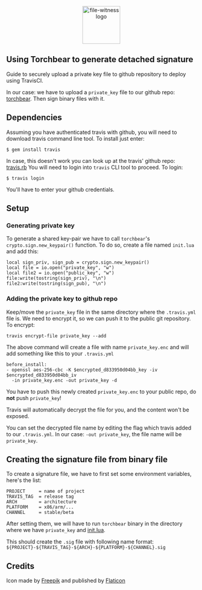 <p align="center"><img width="100" src="https://i.imgur.com/gtf4kBl.png" alt="file-witness logo"></p>


## Using Torchbear to generate detached signature

Guide to securely upload a private key file to github repository to deploy using TravisCI.

In our case: we have to upload a `private_key` file to our github repo: [torchbear](https://github.com/foundpatterns/torchbear). Then sign binary files with it.

## Dependencies

Assuming you have authenticated travis with github, you will need to download travis command line tool. To install just enter:

```
$ gem install travis
```

In case, this doesn't work you can look up at the travis' github repo: [travis.rb](https://github.com/travis-ci/travis.rb#installation)
You will need to login into `travis` CLI tool to proceed. To login:

```
$ travis login
```

You'll have to enter your github credentials.

## Setup

### Generating private key

To generate a shared key-pair we have to call `torchbear`'s `crypto.sign.new_keypair()` function. To do so, create a file named `init.lua` and add this:

```[lua]
local sign_priv, sign_pub = crypto.sign.new_keypair()
local file = io.open("private_key", "w")
local file2 = io.open("public_key", "w")
file:write(tostring(sign_priv), "\n")
file2:write(tostring(sign_pub), "\n")
```

### Adding the private key to github repo

Keep/move the `private_key` file in the same directory where the `.travis.yml` file is.
We need to encrypt it, so we can push it to the public git repository.
To encrypt:

```
travis encrypt-file private_key --add
```

The above command will create a file with name `private_key.enc` and will add something like this to your `.travis.yml`

```[yaml]
before_install:
- openssl aes-256-cbc -K $encrypted_d833950d04bb_key -iv $encrypted_d833950d04bb_iv
  -in private_key.enc -out private_key -d
```

You have to push this newly created `private_key.enc` to your public repo, do **not** push `private_key`!

Travis will automatically decrypt the file for you, and the content won't be exposed.

You can set the decrypted file name by editing the flag which travis added to our `.travis.yml`. In our case: `-out private_key`, the file name will be `private_key`.

## Creating the signature file from binary file

To create a signature file, we have to first set some environment variables, here's the list:
```
PROJECT     = name of project
TRAVIS_TAG  = release tag
ARCH        = architecture
PLATFORM    = x86/arm/...
CHANNEL     = stable/beta
```

After setting them, we will have to run `torchbear` binary in the directory where we have `private_key` and [init.lua](https://github.com/foundpatterns/file-witness/blob/master/init.lua).

This should create the `.sig` file with following name format: `${PROJECT}-${TRAVIS_TAG}-${ARCH}-${PLATFORM}-${CHANNEL}.sig`

## Credits

Icon made by [Freepik](https://www.freepik.com/) and published by [Flaticon](https://www.flaticon.com/)
